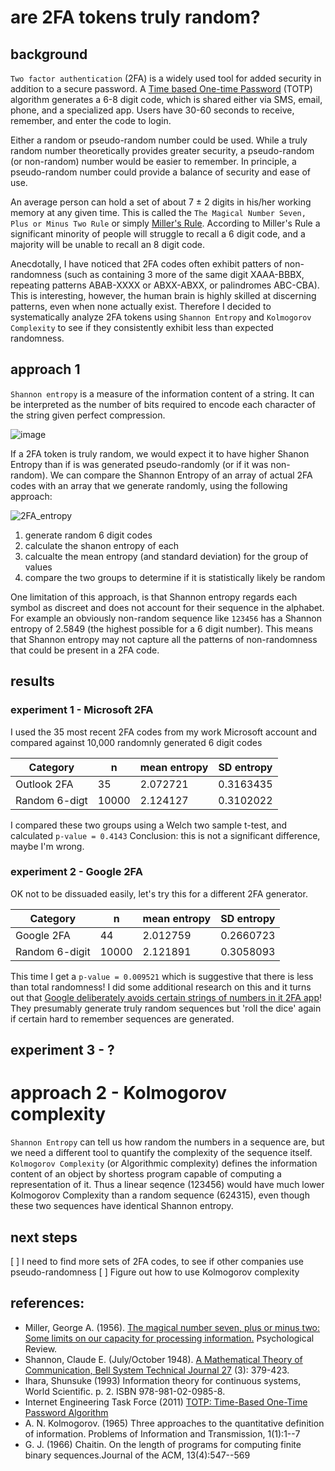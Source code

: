 # are 2FA tokens truly random?

## background
`Two factor authentication` (2FA) is a widely used tool for added security in addition to a secure password. A [Time based One-time Password](https://www.rfc-editor.org/rfc/rfc6238) (TOTP) algorithm generates a 6-8 digit code, which is shared either via SMS, email, phone, and a specialized app. Users have 30-60 seconds to receive, remember, and enter the code to login.

Either a random or pseudo-random number could be used. While a truly random number theoretically provides greater security, a pseudo-random (or non-random) number would be easier to remember. In principle, a pseudo-random number could provide a balance of security and ease of use.

An average person can hold a set of about 7 ± 2 digits in his/her working memory at any given time. This is called the `The Magical Number Seven, Plus or Minus Two Rule` or simply [Miller's Rule](https://en.wikipedia.org/wiki/The_Magical_Number_Seven,_Plus_or_Minus_Two). According to Miller's Rule a significant minority of people will struggle to recall a 6 digit code, and a majority will be unable to recall an 8 digit code.

Anecdotally, I have noticed that 2FA codes often exhibit patters of non-randomness (such as containing 3 more of the same digit XAAA-BBBX, repeating patterns ABAB-XXXX or ABXX-ABXX, or palindromes ABC-CBA). This is interesting, however, the human brain is highly skilled at discerning patterns, even when none actually exist. Therefore I decided to systematically analyze 2FA tokens using `Shannon Entropy` and `Kolmogorov Complexity` to see if they consistently exhibit less than expected randomness.


## approach 1

`Shannon entropy` is a measure of the information content of a string. It can be interpreted as the number of bits required to encode each character of the string given perfect compression.

![image](https://user-images.githubusercontent.com/48685552/230494652-9c259742-6bc5-4ca4-9d0a-f4e4180c47e0.png)



If a 2FA token is truly random, we would expect it to have higher Shanon Entropy than if is was generated pseudo-randomly (or if it was non-random). We can compare the Shannon Entropy of an array of actual 2FA codes with an array that we generate randomly, using the following approach:

![2FA_entropy](https://user-images.githubusercontent.com/48685552/230439251-1d4c4ff9-8e06-4cf2-a69f-c5576138ca71.png)

1. generate random 6 digit codes
2. calculate the shanon entropy of each
3. calcualte the mean entropy (and standard deviation) for the group of values
4. compare the two groups to determine if it is statistically likely be random

One limitation of this approach, is that Shannon entropy regards each symbol as discreet and does not account for their sequence in the alphabet. For example an obviously non-random sequence like `123456` has a Shannon entropy of 2.5849 (the highest possible for a 6 digit number). This means that Shannon entropy may not capture all the patterns of non-randomness that could be present in a 2FA code.


## results

### experiment 1 - Microsoft 2FA
I used the 35 most recent 2FA codes from my work Microsoft account and compared against 10,000 randomnly generated 6 digit codes

| Category  | n |  mean entropy | SD entropy |
| ----- | ------ | ------ | ------ |
| Outlook 2FA  | 35  |2.072721 | 0.3163435 |
| Random 6-digt | 10000  | 2.124127	| 0.3102022 |

I compared these two groups using a Welch two sample t-test, and calculated `p-value = 0.4143`
Conclusion: this is not a significant difference, maybe I'm wrong.

### experiment 2 - Google 2FA
OK not to be dissuaded easily, let's try this for a different 2FA generator.

| Category  | n |  mean entropy | SD entropy |
| ----- | ------ | ------ | ------ |
| Google 2FA  | 44  | 2.012759 | 0.2660723 |
| Random 6-digit | 10000  | 2.121891	| 0.3058093 |

This time I get a `p-value = 0.009521` which is suggestive that there is less than total randomness! I did some additional research on this and it turns out that [Google deliberately avoids certain strings of numbers in it 2FA app](https://www.wired.com/story/2fa-randomness/)! They presumably generate truly random sequences but 'roll the dice' again if certain hard to remember sequences are generated.

## experiment 3 - ?


# approach 2 - Kolmogorov complexity
`Shannon Entropy` can tell us how random the numbers in a sequence are, but we need a different tool to quantify the complexity of the sequence itself.
`Kolmogorov Complexity` (or Algorithmic complexity) defines the information content of an object by shortess program capable of computing a representation of it. Thus a linear seqence (123456) would have much lower Kolmogorov Complexity than a random sequence (624315), even though these two sequences have identical Shannon entropy.



## next steps
[ ] I need to find more sets of 2FA codes, to see if other companies use pseudo-randomness
[ ] Figure out how to use Kolmogorov complexity


## references:
* Miller, George A. (1956). [The magical number seven, plus or minus two: Some limits on our capacity for processing information.](http://psychclassics.yorku.ca/Miller/) Psychological Review.
* Shannon, Claude E. (July/October 1948). [A Mathematical Theory of Communication, Bell System Technical Journal 27](https://www3.nd.edu/~powers/ame.20231/shannon1948a.pdf) (3): 379-423.
* Ihara, Shunsuke (1993) Information theory for continuous systems, World Scientific. p. 2. ISBN 978-981-02-0985-8.
* Internet Engineering Task Force (2011) [TOTP: Time-Based One-Time Password Algorithm](https://www.rfc-editor.org/rfc/rfc6238)
* A. N. Kolmogorov. (1965) Three approaches to the quantitative definition of information. Problems of Information and Transmission, 1(1):1--7
* G. J. (1966) Chaitin. On the length of programs for computing finite binary sequences.Journal of the ACM, 13(4):547--569
